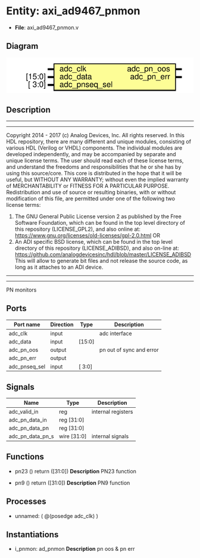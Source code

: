 # Entity: axi_ad9467_pnmon

- **File**: axi_ad9467_pnmon.v
## Diagram

![Diagram](axi_ad9467_pnmon.svg "Diagram")
## Description

***************************************************************************
 ***************************************************************************
 Copyright 2014 - 2017 (c) Analog Devices, Inc. All rights reserved.
 In this HDL repository, there are many different and unique modules, consisting
 of various HDL (Verilog or VHDL) components. The individual modules are
 developed independently, and may be accompanied by separate and unique license
 terms.
 The user should read each of these license terms, and understand the
 freedoms and responsibilities that he or she has by using this source/core.
 This core is distributed in the hope that it will be useful, but WITHOUT ANY
 WARRANTY; without even the implied warranty of MERCHANTABILITY or FITNESS FOR
 A PARTICULAR PURPOSE.
 Redistribution and use of source or resulting binaries, with or without modification
 of this file, are permitted under one of the following two license terms:
   1. The GNU General Public License version 2 as published by the
      Free Software Foundation, which can be found in the top level directory
      of this repository (LICENSE_GPL2), and also online at:
      <https://www.gnu.org/licenses/old-licenses/gpl-2.0.html>
 OR
   2. An ADI specific BSD license, which can be found in the top level directory
      of this repository (LICENSE_ADIBSD), and also on-line at:
      https://github.com/analogdevicesinc/hdl/blob/master/LICENSE_ADIBSD
      This will allow to generate bit files and not release the source code,
      as long as it attaches to an ADI device.
 ***************************************************************************
 ***************************************************************************
 PN monitors
 
## Ports

| Port name     | Direction | Type   | Description              |
| ------------- | --------- | ------ | ------------------------ |
| adc_clk       | input     |        | adc interface            |
| adc_data      | input     | [15:0] |                          |
| adc_pn_oos    | output    |        | pn out of sync and error |
| adc_pn_err    | output    |        |                          |
| adc_pnseq_sel | input     | [ 3:0] |                          |
## Signals

| Name             | Type           | Description         |
| ---------------- | -------------- | ------------------- |
| adc_valid_in     | reg            | internal registers  |
| adc_pn_data_in   | reg     [31:0] |                     |
| adc_pn_data_pn   | reg     [31:0] |                     |
| adc_pn_data_pn_s | wire [31:0]    | internal signals    |
## Functions
- pn23 <font id="function_arguments">()</font> <font id="function_return">return ([31:0])</font>
**Description**
PN23 function

- pn9 <font id="function_arguments">()</font> <font id="function_return">return ([31:0])</font>
**Description**
PN9 function

## Processes
- unnamed: ( @(posedge adc_clk) )
## Instantiations

- i_pnmon: ad_pnmon
**Description**
pn oos & pn err

